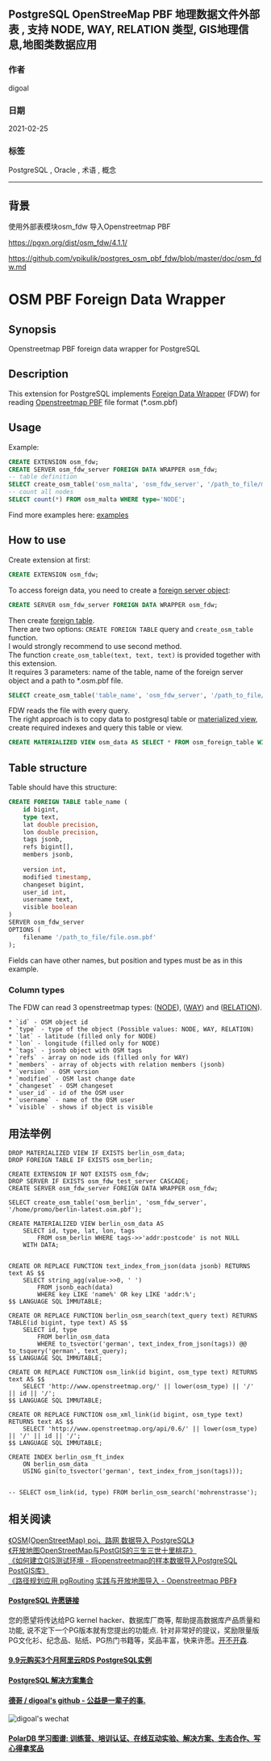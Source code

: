 ## PostgreSQL OpenStreeMap PBF 地理数据文件外部表 , 支持 NODE, WAY, RELATION 类型, GIS地理信息,地图类数据应用  
  
### 作者  
digoal  
  
### 日期  
2021-02-25  
  
### 标签  
PostgreSQL , Oracle , 术语 , 概念  
  
----  
  
## 背景  
使用外部表模块osm_fdw 导入Openstreetmap PBF   
  
https://pgxn.org/dist/osm_fdw/4.1.1/  
  
https://github.com/vpikulik/postgres_osm_pbf_fdw/blob/master/doc/osm_fdw.md  
  
# OSM PBF Foreign Data Wrapper  
  
## Synopsis  
  
Openstreetmap PBF foreign data wrapper for PostgreSQL  
  
## Description  
  
This extension for PostgreSQL implements [Foreign Data Wrapper](https://wiki.postgresql.org/wiki/Foreign_data_wrappers "Openstreetmap pbf foreign data wrapper") (FDW) for reading [Openstreetmap PBF](http://wiki.openstreetmap.org/wiki/PBF_Format "Openstreetmap PBF") file format (*.osm.pbf)  
  
## Usage  
  
Example:  
```sql  
CREATE EXTENSION osm_fdw;  
CREATE SERVER osm_fdw_server FOREIGN DATA WRAPPER osm_fdw;  
-- table definition  
SELECT create_osm_table('osm_malta', 'osm_fdw_server', '/path_to_file/malta-latest.osm.pbf');  
-- count all nodes  
SELECT count(*) FROM osm_malta WHERE type='NODE';  
```  
  
Find more examples here: [examples](https://github.com/vpikulik/postgres_osm_pbf_fdw/tree/master/ "Openstreetmap foreign data wrapper examples")  
  
## How to use  
  
Create extension at first:  
```sql  
CREATE EXTENSION osm_fdw;  
```  
  
To access foreign data, you need to create a [foreign server object](http://www.postgresql.org/docs/10/static/ddl-foreign-data.html "Postgresql foreign server object"):  
```sql  
CREATE SERVER osm_fdw_server FOREIGN DATA WRAPPER osm_fdw;  
```  
  
Then create [foreign table](http://www.postgresql.org/docs/10/static/sql-createforeigntable.html).   
There are two options: `CREATE FOREIGN TABLE` query and `create_osm_table` function.  
I would strongly recommend to use second method.  
The function `create_osm_table(text, text, text)` is provided together with this extension.  
It requires 3 parameters: name of the table, name of the foreign server object and a path to *.osm.pbf file.  
```sql  
SELECT create_osm_table('table_name', 'osm_fdw_server', '/path_to_file/file.osm.pbf');  
```  
  
FDW reads the file with every query.  
The right approach is to copy data to postgresql table or [materialized view](http://www.postgresql.org/docs/10/static/rules-materializedviews.html "Postgresql materialized view"), create required indexes and query this table or view.  
```sql  
CREATE MATERIALIZED VIEW osm_data AS SELECT * FROM osm_foreign_table WITH DATA;  
```  
  
## Table structure  
  
Table should have this structure:  
```sql  
CREATE FOREIGN TABLE table_name (  
    id bigint,  
    type text,  
    lat double precision,  
    lon double precision,  
    tags jsonb,  
    refs bigint[],  
    members jsonb,  
  
    version int,  
    modified timestamp,  
    changeset bigint,  
    user_id int,  
    username text,  
    visible boolean  
)  
SERVER osm_fdw_server  
OPTIONS (  
    filename '/path_to_file/file.osm.pbf'  
);  
```  
Fields can have other names, but position and types must be as in this example.  
  
### Column types  
The FDW can read 3 openstreetmap types: ([NODE](http://wiki.openstreetmap.org/wiki/Node "Node")), ([WAY](http://wiki.openstreetmap.org/wiki/Way "Way")) and ([RELATION](http://wiki.openstreetmap.org/wiki/Relation "Relation")).  
  
    * `id` - OSM object id  
    * `type` - type of the object (Possible values: NODE, WAY, RELATION)  
    * `lat` - latitude (filled only for NODE)  
    * `lon` - longitude (filled only for NODE)  
    * `tags` - jsonb object with OSM tags  
    * `refs` - array on node ids (filled only for WAY)  
    * `members` - array of objects with relation members (jsonb)  
    * `version` - OSM version  
    * `modified` - OSM last change date  
    * `changeset` - OSM changeset  
    * `user_id` - id of the OSM user  
    * `username` - name of the OSM user  
    * `visible` - shows if object is visible  
  
  
  
## 用法举例  
  
```  
DROP MATERIALIZED VIEW IF EXISTS berlin_osm_data;  
DROP FOREIGN TABLE IF EXISTS osm_berlin;  
  
CREATE EXTENSION IF NOT EXISTS osm_fdw;  
DROP SERVER IF EXISTS osm_fdw_test_server CASCADE;  
CREATE SERVER osm_fdw_server FOREIGN DATA WRAPPER osm_fdw;  
  
SELECT create_osm_table('osm_berlin', 'osm_fdw_server', '/home/promo/berlin-latest.osm.pbf');  
  
CREATE MATERIALIZED VIEW berlin_osm_data AS  
    SELECT id, type, lat, lon, tags  
        FROM osm_berlin WHERE tags->>'addr:postcode' is not NULL  
    WITH DATA;  
  
  
CREATE OR REPLACE FUNCTION text_index_from_json(data jsonb) RETURNS text AS $$  
    SELECT string_agg(value->>0, ' ')  
        FROM jsonb_each(data)  
        WHERE key LIKE 'name%' OR key LIKE 'addr:%';  
$$ LANGUAGE SQL IMMUTABLE;  
  
CREATE OR REPLACE FUNCTION berlin_osm_search(text_query text) RETURNS TABLE(id bigint, type text) AS $$  
    SELECT id, type  
        FROM berlin_osm_data  
        WHERE to_tsvector('german', text_index_from_json(tags)) @@ to_tsquery('german', text_query);  
$$ LANGUAGE SQL IMMUTABLE;  
  
CREATE OR REPLACE FUNCTION osm_link(id bigint, osm_type text) RETURNS text AS $$  
    SELECT 'http://www.openstreetmap.org/' || lower(osm_type) || '/' || id || '/';  
$$ LANGUAGE SQL IMMUTABLE;  
  
CREATE OR REPLACE FUNCTION osm_xml_link(id bigint, osm_type text) RETURNS text AS $$  
    SELECT 'http://www.openstreetmap.org/api/0.6/' || lower(osm_type) || '/' || id || '/';  
$$ LANGUAGE SQL IMMUTABLE;  
  
CREATE INDEX berlin_osm_ft_index  
    ON berlin_osm_data  
    USING gin(to_tsvector('german', text_index_from_json(tags)));  
  
  
-- SELECT osm_link(id, type) FROM berlin_osm_search('mohrenstrasse');      
```  
  
## 相关阅读  
[《OSM(OpenStreetMap) poi、路网 数据导入 PostgreSQL》](../201801/20180118_01.md)    
[《开放地图OpenStreetMap与PostGIS的三生三世十里桃花》](../201703/20170327_01.md)    
[《如何建立GIS测试环境 - 将openstreetmap的样本数据导入PostgreSQL PostGIS库》](../201609/20160906_01.md)    
[《路径规划应用 pgRouting 实践与开放地图导入 - Openstreetmap PBF》](../201508/20150813_03.md)    
  
  
#### [PostgreSQL 许愿链接](https://github.com/digoal/blog/issues/76 "269ac3d1c492e938c0191101c7238216")
您的愿望将传达给PG kernel hacker、数据库厂商等, 帮助提高数据库产品质量和功能, 说不定下一个PG版本就有您提出的功能点. 针对非常好的提议，奖励限量版PG文化衫、纪念品、贴纸、PG热门书籍等，奖品丰富，快来许愿。[开不开森](https://github.com/digoal/blog/issues/76 "269ac3d1c492e938c0191101c7238216").  
  
  
#### [9.9元购买3个月阿里云RDS PostgreSQL实例](https://www.aliyun.com/database/postgresqlactivity "57258f76c37864c6e6d23383d05714ea")
  
  
#### [PostgreSQL 解决方案集合](https://yq.aliyun.com/topic/118 "40cff096e9ed7122c512b35d8561d9c8")
  
  
#### [德哥 / digoal's github - 公益是一辈子的事.](https://github.com/digoal/blog/blob/master/README.md "22709685feb7cab07d30f30387f0a9ae")
  
  
![digoal's wechat](../pic/digoal_weixin.jpg "f7ad92eeba24523fd47a6e1a0e691b59")
  
  
#### [PolarDB 学习图谱: 训练营、培训认证、在线互动实验、解决方案、生态合作、写心得拿奖品](https://www.aliyun.com/database/openpolardb/activity "8642f60e04ed0c814bf9cb9677976bd4")
  
